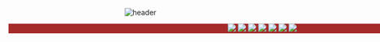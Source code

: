 <center>
  <div>
    
    <!--Header-->
    ![header](https://capsule-render.vercel.app/api?type=venom&color=gradient&fontSize=60&height=300&section=header&text=Nothing,%20Ordinary%20Sunday)
    
  </div>
  
  <div style="background-color: brown;width:1000px;">
    <!--Body-->
    <!--Python-->
    <img src="https://img.shields.io/badge/Python-3776AB?style=flat-square&logo=Python&logoColor=white"/>
    <!--JavaScript-->
    <img src="https://img.shields.io/badge/JavaScript-F7DF1E?style=flat-square&logo=JavaScript&logoColor=white"/>
    <!--HTML5-->
    <img src="https://img.shields.io/badge/HTML5-E34F26?style=flat-square&logo=HTML5&logoColor=white"/>
    <!--CSS-->
    <img src="https://img.shields.io/badge/CSS3-1572B6?style=flat-square&logo=CSS3&logoColor=white"/>
    <!--Flask-->
    <img src="https://img.shields.io/badge/Flask-000000?style=flat-square&logo=Flask&logoColor=white"/>
    <!--Amazon AWS-->
    <img src="https://img.shields.io/badge/Amazon AWS-232F3E?style=flat-square&logo=AWS&logoColor=white"/>
      <!--MySQL-->
    <img src="https://img.shields.io/badge/MySQL-4479A1?style=flat-square&logo=MySQL&logoColor=white"/>
  </div>
  
</center>
